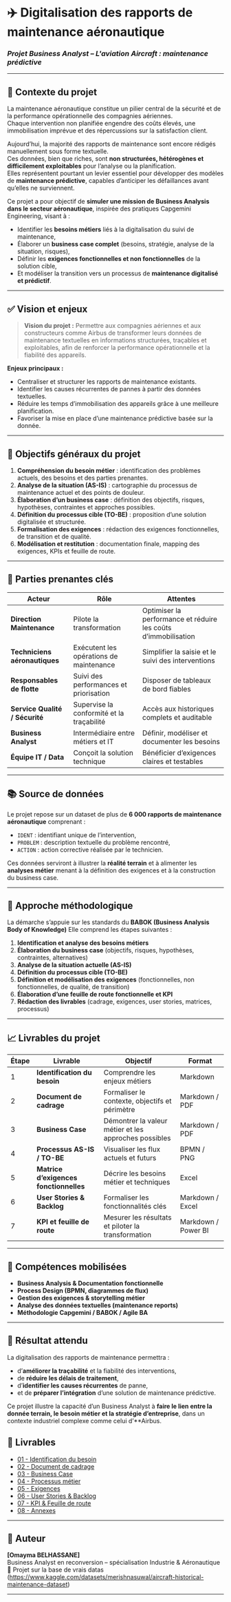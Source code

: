 # ✈️ Digitalisation des rapports de maintenance aéronautique  
### _Projet Business Analyst – L'aviation Aircraft : maintenance prédictive_

---

## 🎯 Contexte du projet  

La maintenance aéronautique constitue un pilier central de la sécurité et de la performance opérationnelle des compagnies aériennes.  
Chaque intervention non planifiée engendre des coûts élevés, une immobilisation imprévue et des répercussions sur la satisfaction client.  

Aujourd’hui, la majorité des rapports de maintenance sont encore rédigés manuellement sous forme textuelle.  
Ces données, bien que riches, sont **non structurées, hétérogènes et difficilement exploitables** pour l’analyse ou la planification.  
Elles représentent pourtant un levier essentiel pour développer des modèles de **maintenance prédictive**, capables d’anticiper les défaillances avant qu’elles ne surviennent.

Ce projet a pour objectif de **simuler une mission de Business Analysis dans le secteur aéronautique**, inspirée des pratiques Capgemini Engineering, visant à :
- Identifier les **besoins métiers** liés à la digitalisation du suivi de maintenance,  
- Élaborer un **business case complet** (besoins, stratégie, analyse de la situation, risques),  
- Définir les **exigences fonctionnelles et non fonctionnelles** de la solution cible,  
- Et modéliser la transition vers un processus de **maintenance digitalisé et prédictif**.

---

## ✅ Vision et enjeux  

> **Vision du projet :** Permettre aux compagnies aériennes et aux constructeurs comme Airbus de transformer leurs données de maintenance textuelles en informations structurées, traçables et exploitables, afin de renforcer la performance opérationnelle et la fiabilité des appareils.

**Enjeux principaux :**
- Centraliser et structurer les rapports de maintenance existants.  
- Identifier les causes récurrentes de pannes à partir des données textuelles.  
- Réduire les temps d’immobilisation des appareils grâce à une meilleure planification.  
- Favoriser la mise en place d’une maintenance prédictive basée sur la donnée.

---

## 🧩 Objectifs généraux du projet  

1. **Compréhension du besoin métier** : identification des problèmes actuels, des besoins et des parties prenantes.  
2. **Analyse de la situation (AS-IS)** : cartographie du processus de maintenance actuel et des points de douleur.  
3. **Élaboration d’un business case** : définition des objectifs, risques, hypothèses, contraintes et approches possibles.  
4. **Définition du processus cible (TO-BE)** : proposition d’une solution digitalisée et structurée.  
5. **Formalisation des exigences** : rédaction des exigences fonctionnelles, de transition et de qualité.  
6. **Modélisation et restitution** : documentation finale, mapping des exigences, KPIs et feuille de route.

---

## 👥 Parties prenantes clés  

| Acteur | Rôle | Attentes |
|--------|------|-----------|
| **Direction Maintenance** | Pilote la transformation | Optimiser la performance et réduire les coûts d’immobilisation |
| **Techniciens aéronautiques** | Exécutent les opérations de maintenance | Simplifier la saisie et le suivi des interventions |
| **Responsables de flotte** | Suivi des performances et priorisation | Disposer de tableaux de bord fiables |
| **Service Qualité / Sécurité** | Supervise la conformité et la traçabilité | Accès aux historiques complets et auditable |
| **Business Analyst** | Intermédiaire entre métiers et IT | Définir, modéliser et documenter les besoins |
| **Équipe IT / Data** | Conçoit la solution technique | Bénéficier d’exigences claires et testables |

---

## 📚 Source de données  

Le projet repose sur un dataset de plus de **6 000 rapports de maintenance aéronautique** comprenant :  
- `IDENT` : identifiant unique de l’intervention,  
- `PROBLEM` : description textuelle du problème rencontré,  
- `ACTION` : action corrective réalisée par le technicien.  

Ces données serviront à illustrer la **réalité terrain** et à alimenter les **analyses métier** menant à la définition des exigences et à la construction du business case.

---

## 🧠 Approche méthodologique  

La démarche s’appuie sur les standards du **BABOK (Business Analysis Body of Knowledge)**
Elle comprend les étapes suivantes :

1. **Identification et analyse des besoins métiers**  
2. **Élaboration du business case** (objectifs, risques, hypothèses, contraintes, alternatives)  
3. **Analyse de la situation actuelle (AS-IS)**  
4. **Définition du processus cible (TO-BE)**  
5. **Définition et modélisation des exigences** (fonctionnelles, non fonctionnelles, de qualité, de transition)  
6. **Élaboration d’une feuille de route fonctionnelle et KPI**  
7. **Rédaction des livrables** (cadrage, exigences, user stories, matrices, processus)

---

## 📈 Livrables du projet  

| Étape | Livrable | Objectif | Format |
|--------|-----------|-----------|---------|
| 1 | **Identification du besoin** | Comprendre les enjeux métiers | Markdown |
| 2 | **Document de cadrage** | Formaliser le contexte, objectifs et périmètre | Markdown / PDF |
| 3 | **Business Case** | Démontrer la valeur métier et les approches possibles | Markdown / PDF |
| 4 | **Processus AS-IS / TO-BE** | Visualiser les flux actuels et futurs | BPMN / PNG |
| 5 | **Matrice d’exigences fonctionnelles** | Décrire les besoins métier et techniques | Excel |
| 6 | **User Stories & Backlog** | Formaliser les fonctionnalités clés | Markdown / Excel |
| 7 | **KPI et feuille de route** | Mesurer les résultats et piloter la transformation | Markdown / Power BI |

---

## 💼 Compétences mobilisées  

- **Business Analysis & Documentation fonctionnelle**  
- **Process Design (BPMN, diagrammes de flux)**  
- **Gestion des exigences & storytelling métier**  
- **Analyse des données textuelles (maintenance reports)**  
- **Méthodologie Capgemini / BABOK / Agile BA**  

---

## 🚀 Résultat attendu  

La digitalisation des rapports de maintenance permettra :  
- d’**améliorer la traçabilité** et la fiabilité des interventions,  
- de **réduire les délais de traitement**,  
- d’**identifier les causes récurrentes** de panne,  
- et de **préparer l’intégration** d’une solution de maintenance prédictive.  

Ce projet illustre la capacité d’un Business Analyst à **faire le lien entre la donnée terrain, le besoin métier et la stratégie d’entreprise**, dans un contexte industriel complexe comme celui d’**Airbus.

## 📄 Livrables
- [01 - Identification du besoin](01_Identification_du_Besoin)
- [02 - Document de cadrage](02_Cadrage)
- [03 - Business Case](03_Business_Case)
- [04 - Processus métier](04_Processus_Metier)
- [05 - Exigences](05_Exigences)
- [06 - User Stories & Backlog](06_UserStories_Backlog)
- [07 - KPI & Feuille de route](07_KPI_Feuille_de_Route)
- [08 - Annexes](08_Annexes)



---
## 🧾 Auteur  

**[Omayma BELHASSANE]**  
Business Analyst en reconversion – spécialisation Industrie & Aéronautique  
📍 Projet sur la base de vrais datas (https://www.kaggle.com/datasets/merishnasuwal/aircraft-historical-maintenance-dataset)

---

